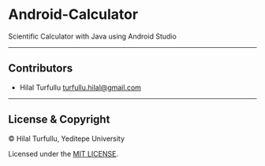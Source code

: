 # Android-Calculator
Scientific Calculator with Java using Android Studio

---

## Contributors
- Hilal Turfullu <turfullu.hilal@gmail.com>

---

## License & Copyright
© Hilal Turfullu, Yeditepe University

Licensed under the [MIT LICENSE](LICENSE).


